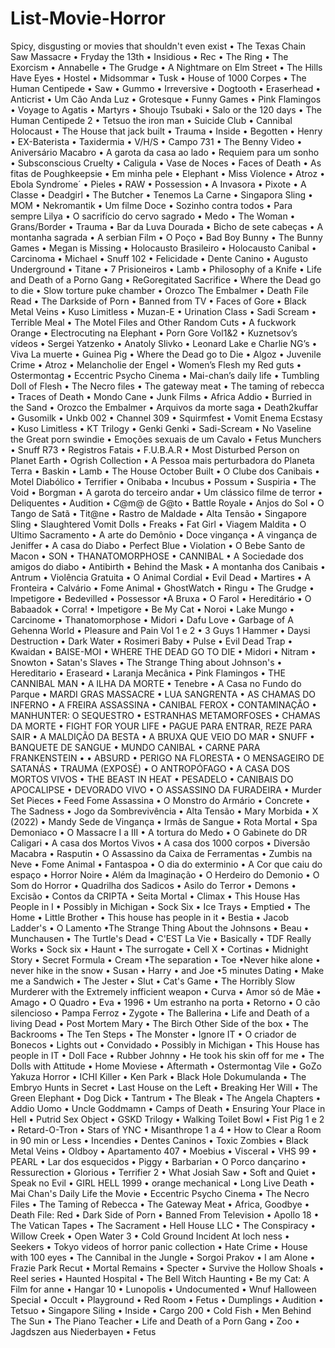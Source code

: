 # List-Movie-Horror

Spicy, disgusting or movies that shouldn't even exist • The Texas Chain Saw Massacre • Fryday the 13th • Insidious • Rec • The Ring • The Exorcism • Annabelle • The Grudge • A Nightmare on Elm Street • The Hills Have Eyes • Hostel • Midsommar • Tusk • House of 1000 Corpes • The Human Centipede • Saw • Gummo • Irreversive • Dogtooth • Eraserhead • Anticrist • Um Cão Anda Luz • Grotesque • Funny Games • Pink Flamingos • Voyage to Agatis • Martyrs • Shoujo Tsubaki • Salo or the 120 days • The Human Centipede 2 • Tetsuo the iron man • Suicide Club • Cannibal Holocaust • The House that jack built • Trauma • Inside • Begotten • Henry • EX-Baterista • Taxidermia • V/H/S • Campo 731 • The Benny Video • Aniversário Macabro • A garota da casa ao lado • Requiem para um sonho • Subsconscious Cruelty • Caligula • Vase de Noces • Faces of Death • As fitas de Poughkeepsie • Em minha pele • Elephant • Miss Violence • Atroz • Ebola Syndrome´ • Pieles • RAW • Possession • A Invasora • Pixote • A Classe • Deadgirl • The Butcher • Tenemos La Carne • Singapora Sling • MOM • Nekromantik • Um filme Doce • Sozinho contra todos • Para sempre Lilya • O sacrifício do cervo sagrado • Medo • The Woman • Grans/Border • Trauma • Bar da Luva Dourada • Bicho de sete cabeças • A montanha sagrada • A serbian Film • O Poço • Bad Boy Bunny • The Bunny Games • Megan is Missing • Holocausto Brasileiro • Holocausto Canibal • Carcinoma • Michael • Snuff 102 • Felicidade • Dente Canino • Augusto Underground • Titane • 7 Prisioneiros • Lamb • Philosophy of a Knife • Life and Death of a Porno Gang • ReGoregitated Sacrifice • Where the Dead go to die • Slow torture puke chamber • Orozco The Embalmer • Death File Read • The Darkside of Porn • Banned from TV • Faces of Gore • Black Metal Veins • Kuso Limitless • Muzan-E • Urination Class • Sadi Scream • Terrible Meal • The Motel Files and Other Random Cuts • A fuckwork Orange • Electrocuting na Elephant • Porn Gore Vol1&2 • Kuznetsov’s vídeos • Sergei Yatzenko • Anatoly Slivko • Leonard Lake e Charlie NG’s • Viva La muerte • Guinea Pig • Where the Dead go to Die • Algoz • Juvenile Crime • Atroz • Melancholie der Engel • Women’s Flesh my Red guts • Ostermontag • Eccentric Psycho Cinema • Mai-chan’s daily life • Tumbling Doll of Flesh • The Necro files • The gateway meat • The taming of rebecca • Traces of Death • Mondo Cane • Junk Films • Africa Addio • Burried in the Sand • Orozco the Embalmer • Arquivos da morte saga • Death2kuffar • Gusomilk • Unkb 002 • Channel 309 • Squirmfest • Vomit Enema Ecstasy • Kuso Limitless • KT Trilogy • Genki Genki • Sadi-Scream • No Vaseline the Great porn swindie • Emoções sexuais de um Cavalo • Fetus Munchers • Snuff R73 • Registros Fatais • F.U.B.A.R • Most Disturbed Person on Planet Earth • Ogrish Collection • A Pessoa mais perturbadora do Planeta Terra • Baskin • Lamb • The House October Built • O Clube dos Canibais • Motel Diabólico • Terrifier • Onibaba • Incubus • Possum • Suspiria • The Void • Borgman • A garota do terceiro andar • Um clássico filme de terror • Deliquentes • Audition • C@m@ de G@to • Battle Royale • Anjos do Sol • O Tango de Satã • Tit@ne • Rastro de Maldade • Alta Tensão • Singapore Sling • Slaughtered Vomit Dolls • Freaks • Fat Girl • Viagem Maldita • O Ultimo Sacramento • A arte do Demônio • Doce vingança • A vingança de Jeniffer • A casa do Diabo • Perfect Blue • Violation • O Bebe Santo de Macon • SON • THANATOMORPHOSE • CANNIBAL • A Sociedade dos amigos do diabo • Antibirth • Behind the Mask • A montanha dos Canibais • Antrum • Violência Gratuita • O Animal Cordial • Evil Dead • Martires • A Fronteira • Calvário • Fome Animal • GhostWatch • Ringu • The Grudge • Impetigore • Bedevilled • Possessor •A Bruxa • O Farol • Hereditário • O Babaadok • Corra! • Impetigore • Be My Cat • Noroi • Lake Mungo • Carcinome • Thanatomorphose  • Midori • Dafu Love • Garbage of A Gehenna World • Pleasure and Pain Vol 1 e 2 • 3 Guys 1 Hammer • Daysi Destruction • Dark Water • Rosimeri Baby • Pulse • Evil Dead Trap • Kwaidan • BAISE-MOI •  WHERE THE DEAD GO TO DIE • Midori  • Nitram  • Snowton  • Satan's Slaves • The Strange Thing about Johnson's • Hereditario • Eraseard • Laranja Mecânica • Pink Flamingos • THE CANNIBAL MAN • A ILHA DA MORTE • Tenebre • A Casa no Fundo do Parque • MARDI GRAS MASSACRE • LUA SANGRENTA • AS CHAMAS DO INFERNO • A FREIRA ASSASSINA • CANIBAL FEROX • CONTAMINAÇÃO • MANHUNTER: O SEQUESTRO • ESTRANHAS METAMORFOSES • CHAMAS DA MORTE • FIGHT FOR YOUR LIFE • PAGUE PARA ENTRAR, REZE PARA SAIR • A MALDIÇÃO DA BESTA • A BRUXA QUE VEIO DO MAR • SNUFF • BANQUETE DE SANGUE • MUNDO CANIBAL • CARNE PARA FRANKENSTEIN • • ABSURD •  PERIGO NA FLORESTA • O MENSAGEIRO DE SATANÁS • TRAUMA (EXPOSÉ) • O ANTROPÓFAGO • A CASA DOS MORTOS VIVOS • THE BEAST IN HEAT • PESADELO • CANIBAIS DO APOCALIPSE • DEVORADO VIVO • O ASSASSINO DA FURADEIRA • Murder Set Pieces • Feed Fome Assassina • O Monstro do Armário • Concrete • The Sadness • Jogo da Sombrevivência • Alta Tensão • Mary Morbida  •  X (2022) • Mandy Sede de Vingança • Irmãs de Sangue • Rota Mortal • Spa Demoniaco • O Massacre I a III •  A tortura do Medo • O Gabinete do DR Caligari • A casa dos Mortos Vivos •  A casa dos 1000 corpos •  Diversão Macabra • Rasputin • O Assassino da Caixa de Ferramentas • Zumbis na Neve • Fome Animal •  Fantaspoa • O dia do exterminio • A Cor que caiu do espaço • Horror Noire •  Além da Imaginação • O Herdeiro do Demonio •  O Som do Horror • Quadrilha dos Sadicos • Asilo do Terror • Demons • Excisão • Contos da CRIPTA • Seita Mortal •  Climax • This House Has People in I • Possibly in Michigan • Sock Six  • Ice Trays  • Emptied • The Home •  Little Brother •  This house has people in it • Bestia • Jacob Ladder's • O Lamento •The Strange Thing About the Johnsons • Beau • Munchausen • The Turtle's Dead • C'EST La Vie • Basically • TDF Really Works • Sock six • Haunt • The surrogate • Cell X • Cortinas • Midnight Story • Secret Formula • Cream •The separation • Toe •Never hike alone • never hike in the snow • Susan • Harry • and Joe •5 minutes Dating • Make me a Sandwich • The Jester • Slut • Cat's Game • The Horribly Slow Murderer with the Extremely infficient weapon • Curva • Amor só de Mãe • Amago • O Quadro • Eva • 1996 • Um estranho na porta • Retorno • O cão silencioso • Pampa Ferroz • Zygote • The Ballerina • Life and Death of a living Dead • Post Mortem Mary • The Birch Other Side of the box • The Backrooms • The Ten Steps • The Monster • Ignore IT • O criador de Bonecos • Lights out • Convidado • Possibly in Michigan • This House has people in IT • Doll Face • Rubber Johnny • He took his skin off for me • The Dolls with Attitude • Home Moviese • Aftermath • Ostermontag Vile • GoZo Yakuza Horror • ICHI Killer • Ken Park • Black Hole Dokumulanda • The Embryo Hunts in Secret • Last House on the Left • Breaking Her Will • The Green Elephant • Dog Dick • Tantrum • The Bleak • The Angela Chapters • Addio Uomo • Uncle Goddmamn • Camps of Death • Ensuring Your Place in Hell • Putrid Sex Object • GSKD Trilogy • Walking Toilet Bowl • Fist Pig 1 e 2 • Retard-O-Tron • Stars of YNC • Misanthrope 1 a 4 • How to Clear a Room in 90 min or Less • Incendies • Dentes Caninos • Toxic Zombies • Black Metal Veins •  Oldboy • Apartamento 407 • Moebius • Visceral • VHS 99 • PEARL • Lar dos esquecidos • Piggy • Barbarian • O Porco dançarino • Ressurection • Glorious • Terrifier 2 • What Josiah Saw • Soft and Quiet • Speak no Evil • GIRL HELL 1999 • orange mechanical • Long Live Death • Mai Chan's Daily Life the Movie • Eccentric Psycho Cinema • The Necro Files • The Taming of Rebecca • The Gateway Meat • Africa, Goodbye • Death File: Red • Dark Side of Porn • Banned From Television • Apollo 18 • The Vatican Tapes • The Sacrament • Hell House LLC • The Conspiracy • Willow Creek • Open Water 3 • Cold Ground Incident At loch ness • Seekers • Tokyo videos of horror panic collection • Hate Crime • House with 100 eyes • The Cannibal in the Jungle • Sorgoi Prakov • I am Alone • Frazie Park Recut • Mortal Remains • Specter • Survive the Hollow Shoals • Reel series • Haunted Hospital • The Bell Witch Haunting • Be my Cat: A Film for anne • Hangar 10 • Lunopolis • Undocumented • Wnuf Halloween Special • Occult • Playground • Red Room • Fetus • Dumplings • Audition • Tetsuo • Singapore Siling • Inside • Cargo 200 • Cold Fish • Men Behind The Sun • The Piano Teacher • Life and Death of a Porn Gang • Zoo • Jagdszen aus Niederbayen • Fetus 
